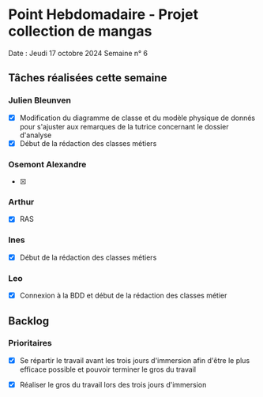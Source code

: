 # Point Hebdomadaire - Projet collection de mangas

Date : Jeudi 17 octobre 2024
Semaine n° 6

## Tâches réalisées cette semaine

### Julien Bleunven
- [x] Modification du diagramme de classe et du modèle physique de donnés pour s'ajuster aux remarques de la tutrice concernant le dossier d'analyse
- [x] Début de la rédaction des classes métiers 

### Osemont Alexandre
- [x] 

### Arthur
- [x] RAS

### Ines
- [x] Début de la rédaction des classes métiers 

### Leo
- [x] Connexion à la BDD et début de la rédaction des classes métier

## Backlog

### Prioritaires

- [x] Se répartir le travail avant les trois jours d'immersion afin d'être le plus efficace possible et pouvoir terminer le gros du travail
- [x] Réaliser le gros du travail lors des trois jours d'immersion 




